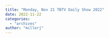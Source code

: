 ```yaml
---
title: "Monday, Nov 21 TBTV Daily Show 2022"
date: 2022-11-22
categories: 
  - "archives"
author: "millerj"
---
```



